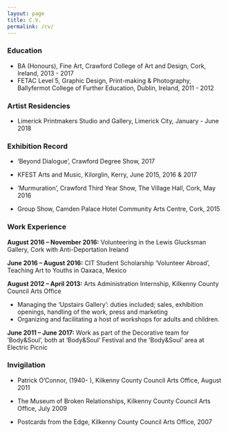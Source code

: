```yaml
---
layout: page
title: C.V.
permalink: /cv/
---
```


### Education
* BA (Honours), Fine Art, Crawford College of Art and Design, Cork, Ireland, 2013 - 2017
* FETAC Level 5, Graphic Design, Print-making & Photography, Ballyfermot College of Further Education, Dublin, Ireland, 2011 - 2012

### Artist Residencies 

* Limerick Printmakers Studio and Gallery, Limerick City, January - June 2018

### Exhibition Record

* ‘Beyond Dialogue’, Crawford Degree Show, 2017

*  KFEST Arts and Music, Kilorglin, Kerry, June 2015, 2016 & 2017

* ‘Murmuration’, Crawford Third Year Show, The Village Hall, Cork, May 2016

* Group Show, Camden Palace Hotel Community Arts Centre, Cork, 2015

### Work Experience

**August 2016 – November 2016:** Volunteering in the Lewis Glucksman Gallery, Cork with Anti-Deportation Ireland


**June 2016 – August 2016:** CIT Student Scholarship ‘Volunteer Abroad’, Teaching Art to Youths in Oaxaca, Mexico


**August 2012 – April 2013:** Arts Administration Internship, Kilkenny County Council Arts Office
* Managing the ‘Upstairs Gallery’: duties included; sales, exhibition openings, handling of the work, press and marketing
* Organizing and facilitating a host of workshops for adults and children.


**June 2011 – June 2017:** Work as part of the Decorative team for ‘Body&Soul’, both at ‘Body&Soul’ Festival and the ‘Body&Soul’ area at Electric Picnic


### Invigilation

* Patrick O’Connor, (1940- ), Kilkenny County Council Arts Office, August 2011

* The Museum of Broken Relationships, Kilkenny County Council Arts Office, July 2009

* Postcards from the Edge, Kilkenny County Council Arts Office, 2007

